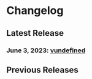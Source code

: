 # Changelog

## Latest Release

### June 3, 2023: [vundefined](/.changelog/vundefined.mdx)

## Previous Releases
